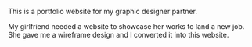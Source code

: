 This is a portfolio website for my graphic designer partner.

My girlfriend needed a website to showcase her works to land a new job.
She gave me a wireframe design and I converted it into this website.
